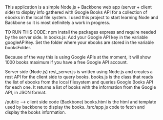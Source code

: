 This application is a simple Node.js + Backbone web app (server + client side) to display info gathered with Google Books API for a collection of ebooks in the local file system.
I used this project to start learning Node and Backbone so it is most definitely a work in progress.

TO RUN THIS CODE:
npm install the packages express and require needed by the server side.
In books.js:
	Add your Google API key in the variable googleAPIKey.
	Set the folder where your ebooks are stored in the variable booksFolder.

Because of the way this is using Google APIs at the moment, it will show 1000 books maximum if you have a free Google API account.

Server side (Node.js)
rest_server.js is written using Node.js and creates a rest API for the client side to query books. 
books.js is the class that reads the list of ebooks from the local filesystem and queries Google Books API for each one. It returns a list of books with the information from the Google API, in JSON format.

/public --> client side code (Backbone)
books.html is the html and template used by backbone to display the books.
/src/app.js code to fetch and display the books information.

